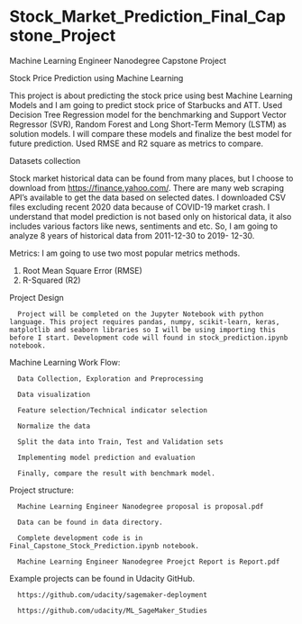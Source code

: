# Stock_Market_Prediction_Final_Capstone_Project

Machine Learning Engineer Nanodegree
Capstone Project

Stock Price Prediction using Machine Learning

This project is about predicting the stock price using best Machine Learning Models and I am going to predict stock price of Starbucks and ATT.
Used Decision Tree Regression model for the benchmarking and Support Vector Regressor (SVR), Random Forest and Long Short-Term Memory (LSTM) as solution models.
I will compare these models and finalize the best model for future prediction. Used RMSE and R2 square as metrics to compare.

Datasets collection

Stock market historical data can be found from many places, but I choose to download from
https://finance.yahoo.com/. There are many web scraping API’s available to get the data based on
selected dates. I downloaded CSV files excluding recent 2020 data because of COVID-19 market crash. I
understand that model prediction is not based only on historical data, it also includes various factors like
news, sentiments and etc. So, I am going to analyze 8 years of historical data from 2011-12-30 to 2019-
12-30.

Metrics:
I am going to use two most popular metrics methods.
1. Root Mean Square Error (RMSE)
2. R-Squared (R2)

Project Design
      
      Project will be completed on the Jupyter Notebook with python language. This project requires pandas, numpy, scikit-learn, keras, matplotlib and seaborn libraries so I will be using importing this before I start. Development code will found in stock_prediction.ipynb notebook.

Machine Learning Work Flow:

      Data Collection, Exploration and Preprocessing

      Data visualization

      Feature selection/Technical indicator selection

      Normalize the data

      Split the data into Train, Test and Validation sets

      Implementing model prediction and evaluation

      Finally, compare the result with benchmark model.

Project structure:

      Machine Learning Engineer Nanodegree proposal is proposal.pdf

      Data can be found in data directory.

      Complete development code is in Final_Capstone_Stock_Prediction.ipynb notebook.

      Machine Learning Engineer Nanodegree Proejct Report is Report.pdf
      
 Example projects can be found in Udacity GitHub.
 
      https://github.com/udacity/sagemaker-deployment
      
      https://github.com/udacity/ML_SageMaker_Studies
      
